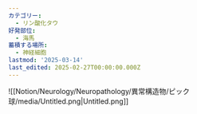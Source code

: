 ```yaml
---
カテゴリー:
  - リン酸化タウ
好発部位:
  - 海馬
蓄積する場所:
  - 神経細胞
lastmod: '2025-03-14'
last_edited: 2025-02-27T00:00:00.000Z
---
```


![[Notion/Neurology/Neuropathology/異常構造物/ピック球/media/Untitled.png|Untitled.png]]
